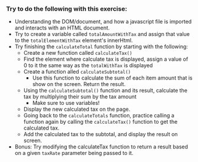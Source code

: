 ### Try to do the following with this exercise:

-   Understanding the DOM/document, and how a javascript file is imported and interacts with an HTML document.
-   Try to create a variable called `totalAmountWithTax` and assign that value to the `totalElementWithTax` element's innerHtml.
-   Try finishing the `calculateTotal` function by starting with the following:
    -   Create a new function called `calculateTax()`
    -   Find the element where calculate tax is displayed, assign a value of 0 to it the same way as the `totalWithTax` is displayed
    -   Create a function alled `calculateSubtotal()`
        -   Use this function to calculate the sum of each item amount that is show on the screen. Return the result.
    -   Using the `calculateSubtotal()` function and its result, calculate the tax by multiplying their sum by the tax amount
        -   Make sure to use variables!
    -   Display the new calculated tax on the page.
    -   Going back to the `calculateTotals` function, practice calling a function again by calling the `calculateTax()` function to get the calculated tax.
    -   Add the calculated tax to the subtotal, and display the result on screen.
-   Bonus: Try modifying the calculateTax function to return a result based on a given `taxRate` parameter being passed to it.
